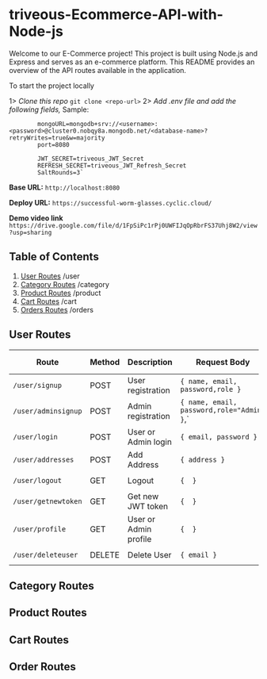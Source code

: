 # triveous-Ecommerce-API-with-Node-js

Welcome to our E-Commerce project! This project is built using Node.js and Express and serves as an e-commerce platform. This README provides an overview of the API routes available in the application.

To start the project locally 

1> *Clone this repo* 
            `git clone <repo-url>`
2> *Add .env file and add the following fields,*
    Sample:
    
            mongoURL=mongodb+srv://<username>:<password>@cluster0.nobqy8a.mongodb.net/<database-name>?retryWrites=true&w=majority
            port=8080

            JWT_SECRET=triveous_JWT_Secret
            REFRESH_SECRET=triveous_JWT_Refresh_Secret
            SaltRounds=3`

**Base URL:** `http://localhost:8080`

**Deploy URL:** `https://successful-worm-glasses.cyclic.cloud/`

**Demo video link** `https://drive.google.com/file/d/1FpSiPc1rPj0UWFIJqOpRbrFS37Uhj8W2/view?usp=sharing`

## Table of Contents

1. [User Routes]()  /user
2. [Category Routes]()  /category
3. [Product Routes]()  /product
4. [Cart Routes]()   /cart
5. [Orders Routes]()  /orders

## User Routes

| Route                 | Method | Description              | Request Body                               | Authentication Header       |
|-----------------------|--------|--------------------------|--------------------------------------------|-----------------------------|
| `/user/signup`        | POST   | User registration        | `{ name, email, password,role }`           |                             |
| `/user/adminsignup`   | POST   | Admin registration       | `{ name, email, password,role="Admin" }`,` | `Bearer <Admin JWT token>`  |
| `/user/login`         | POST   | User or Admin login      | `{ email, password }`                      |                             |
| `/user/addresses`     | POST   | Add Address              | `{ address }`                              | `Bearer <JWT token>`        |
| `/user/logout`        | GET    | Logout                   | `{  }`                                     | `Bearer <JWT token>`        |
| `/user/getnewtoken`   | GET    | Get new JWT token        | `{  }`                                     | `Bearer <JWT refreshToken>` |
| `/user/profile`       | GET    | User or Admin profile    | `{  }`                                     | `Bearer <JWT token>`        |
| `/user/deleteuser`    | DELETE | Delete User              | `{ email }`                                | `Bearer <Admin JWT token>`  |

## Category Routes 


## Product Routes 


## Cart Routes 


## Order Routes 

